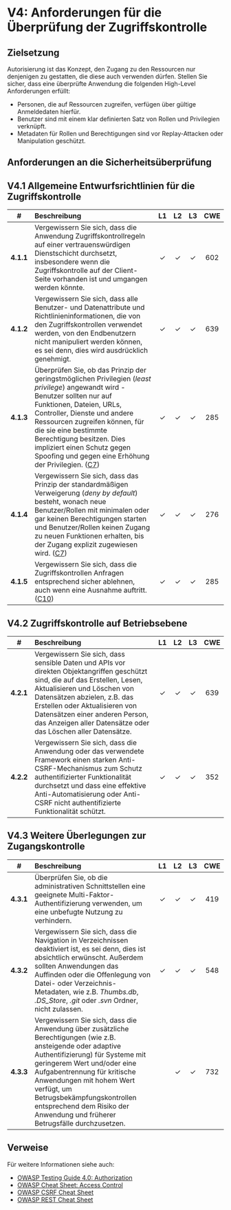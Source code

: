 # V4: Anforderungen für die Überprüfung der Zugriffskontrolle

## Zielsetzung

Autorisierung ist das Konzept, den Zugang zu den Ressourcen nur denjenigen zu gestatten, die diese auch verwenden dürfen. Stellen Sie sicher, dass eine überprüfte Anwendung die folgenden High-Level Anforderungen erfüllt:

* Personen, die auf Ressourcen zugreifen, verfügen über gültige Anmeldedaten hierfür.
* Benutzer sind mit einem klar definierten Satz von Rollen und Privilegien verknüpft.
* Metadaten für Rollen und Berechtigungen sind vor Replay-Attacken oder Manipulation geschützt.

## Anforderungen an die Sicherheitsüberprüfung

## V4.1 Allgemeine Entwurfsrichtlinien für die Zugriffskontrolle

| # | Beschreibung | L1 | L2 | L3 | CWE |
| :---: | :--- | :---: | :---:| :---: | :---: |
| **4.1.1** | Vergewissern Sie sich, dass die Anwendung Zugriffskontrollregeln auf einer vertrauenswürdigen Dienstschicht durchsetzt, insbesondere wenn die Zugriffskontrolle auf der Client-Seite vorhanden ist und umgangen werden könnte. | ✓ | ✓ | ✓ | 602 |
| **4.1.2** | Vergewissern Sie sich, dass alle Benutzer- und Datenattribute und Richtlinieninformationen, die von den Zugriffskontrollen verwendet werden, von den Endbenutzern nicht manipuliert werden können, es sei denn, dies wird ausdrücklich genehmigt. | ✓ | ✓ | ✓ | 639 |
| **4.1.3** | Überprüfen Sie, ob das Prinzip der geringstmöglichen Privilegien (_least privilege_) angewandt wird - Benutzer sollten nur auf Funktionen, Dateien, URLs, Controller, Dienste und andere Ressourcen zugreifen können, für die sie eine bestimmte Berechtigung besitzen. Dies impliziert einen Schutz gegen Spoofing und gegen eine Erhöhung der Privilegien. ([C7](https://www.owasp.org/index.php/OWASP_Proactive_Controls#tab=Formal_Numbering)) | ✓ | ✓ | ✓ |  285 |
| **4.1.4** | Vergewissern Sie sich, dass das Prinzip der standardmäßigen Verweigerung (_deny by default_) besteht, wonach neue Benutzer/Rollen mit minimalen oder gar keinen Berechtigungen starten und Benutzer/Rollen keinen Zugang zu neuen Funktionen erhalten, bis der Zugang explizit zugewiesen wird.  ([C7](https://www.owasp.org/index.php/OWASP_Proactive_Controls#tab=Formal_Numbering)) | ✓ | ✓ | ✓ |  276 |
| **4.1.5** | Vergewissern Sie sich, dass die Zugriffskontrollen Anfragen entsprechend sicher ablehnen, auch wenn eine Ausnahme auftritt. ([C10](https://www.owasp.org/index.php/OWASP_Proactive_Controls#tab=Formal_Numbering)) | ✓ | ✓ | ✓ |  285 |

## V4.2 Zugriffskontrolle auf Betriebsebene

| # | Beschreibung | L1 | L2 | L3 | CWE |
| :---: | :--- | :---: | :---:| :---: | :---: |
| **4.2.1** | Vergewissern Sie sich, dass sensible Daten und APIs vor direkten Objektangriffen geschützt sind, die auf das Erstellen, Lesen, Aktualisieren und Löschen von Datensätzen abzielen, z.B. das Erstellen oder Aktualisieren von Datensätzen einer anderen Person, das Anzeigen aller Datensätze oder das Löschen aller Datensätze. | ✓ | ✓ | ✓ | 639 |
| **4.2.2** | Vergewissern Sie sich, dass die Anwendung oder das verwendete Framework einen starken Anti-CSRF-Mechanismus zum Schutz authentifizierter Funktionalität durchsetzt und dass eine effektive Anti-Automatisierung oder Anti-CSRF nicht authentifizierte Funktionalität schützt. | ✓ | ✓ | ✓ | 352 |

## V4.3 Weitere Überlegungen zur Zugangskontrolle

| # | Beschreibung | L1 | L2 | L3 | CWE |
| :---: | :--- | :---: | :---:| :---: | :---: |
| **4.3.1** | Überprüfen Sie, ob die administrativen Schnittstellen eine geeignete Multi-Faktor-Authentifizierung verwenden, um eine unbefugte Nutzung zu verhindern. | ✓ | ✓ | ✓ | 419 |
| **4.3.2** | Vergewissern Sie sich, dass die Navigation in Verzeichnissen deaktiviert ist, es sei denn, dies ist absichtlich erwünscht. Außerdem sollten Anwendungen das Auffinden oder die Offenlegung von Datei- oder Verzeichnis-Metadaten, wie z.B. _Thumbs.db_, _.DS_Store_, _.git_ oder _.svn_ Ordner, nicht zulassen. | ✓ | ✓ | ✓ | 548 |
| **4.3.3** | Vergewissern Sie sich, dass die Anwendung über zusätzliche Berechtigungen (wie z.B. ansteigende oder adaptive Authentifizierung) für Systeme mit geringerem Wert und/oder eine Aufgabentrennung für kritische Anwendungen mit hohem Wert verfügt, um Betrugsbekämpfungskontrollen entsprechend dem Risiko der Anwendung und früherer Betrugsfälle durchzusetzen. |  | ✓ | ✓ |  732 |

## Verweise

Für weitere Informationen siehe auch:

* [OWASP Testing Guide 4.0: Authorization](https://www.owasp.org/index.php/Testing_for_Authorization)
* [OWASP Cheat Sheet: Access Control](https://github.com/OWASP/CheatSheetSeries/blob/master/cheatsheets/Access_Control_Cheat_Sheet.md)
* [OWASP CSRF Cheat Sheet](https://github.com/OWASP/CheatSheetSeries/blob/master/cheatsheets/Cross-Site_Request_Forgery_Prevention_Cheat_Sheet.md)
* [OWASP REST Cheat Sheet](https://github.com/OWASP/CheatSheetSeries/blob/master/cheatsheets/REST_Security_Cheat_Sheet.md)

